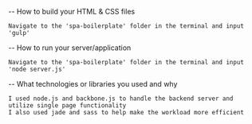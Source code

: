 -- How to build your HTML & CSS files

    Navigate to the 'spa-boilerplate' folder in the terminal and input 'gulp'


-- How to run your server/application

    Navigate to the 'spa-boilerplate' folder in the terminal and input 'node server.js'


-- What technologies or libraries you used and why

    I used node.js and backbone.js to handle the backend server and utilize single page functionality
    I also used jade and sass to help make the workload more efficient